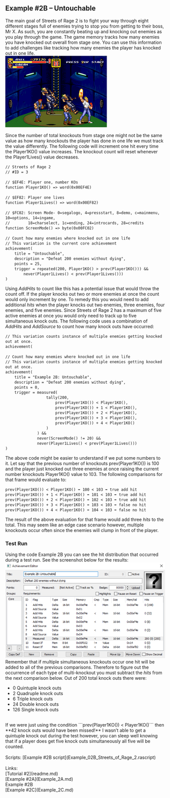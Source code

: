 ## Example #2B – Untouchable
The main goal of Streets of Rage 2 is to fight your way through eight different stages full of enemies trying to stop you from getting to their boss, Mr X. As such, you are constantly beating up and knocking out enemies as you play through the game.  The game memory tracks how many enemies you have knocked out overall from stage one.  You can use this information to add challenges like tracking how many enemies the player has knocked out in one life. <br>
![Screenshot of Axel knocking out multiple enemies](Axel_Uppercut.png)<br>
 
Since the number of total knockouts from stage one might not be the same value as how many knockouts the player has done in one life we must track the value differently. The following code will increment one hit every time the Player1KO() value increases.  The knockout count will reset whenever the Player1Lives() value decreases.
```
// Streets of Rage 2
// #ID = 3

// $EF4E: Player one, number KOs
function Player1KO() => word(0x00EF4E)

// $EF82: Player one lives
function Player1Lives() => word(0x00EF82)

// $FC02: Screen Mode- 0=segalogo, 4=pressstart, 8=demo, c=mainmenu, 10=options, 14=ingame, 
//        18=charselect, 1c=ending, 24=introcards, 28=credits
function ScreenMode() => byte(0x00FC02)

// Count how many enemies where knocked out in one life
// This variation is the current core achievement
achievement(
    title = "Untouchable",
    description = "Defeat 200 enemies without dying", 
    points = 25,
    trigger = repeated(200, Player1KO() > prev(Player1KO())) &&
        never(Player1Lives() < prev(Player1Lives()))
)
```
Using *AddHits* to count like this has a potential issue that would throw the count off.  If the player knocks out two or more enemies at once the count would only increment by one. To remedy this you would need to add additional *hits* when the player knocks out two enemies, three enemies, four enemies, and five enemies.  Since Streets of Rage 2 has a maximum of five active enemies at once you would only need to track up to five simultaneous knock outs. The following code uses a combination of *AddHits* and *AddSource* to count how many knock outs have occurred:
``` // Count how many enemies where knocked out in one life
// This variation counts instance of multiple enemies getting knocked out at once.
achievement(
    
// Count how many enemies where knocked out in one life
// This variation counts instance of multiple enemies getting knocked out at once.
achievement(
    title = "Example 2B: Untouchable", 
    description = "Defeat 200 enemies without dying",
    points = 0,
    trigger = measured(
                  tally(200, 
                      prev(Player1KO()) < Player1KO(),
                      prev(Player1KO()) + 1 < Player1KO(),
                      prev(Player1KO()) + 2 < Player1KO(),
                      prev(Player1KO()) + 3 < Player1KO(),
                      prev(Player1KO()) + 4 < Player1KO()
                  )
              ) &&
              never(ScreenMode() != 20) &&
              never(Player1Lives() < prev(Player1Lives()))
) 
```
The above code might be easier to understand if we put some numbers to it. Let say that the previous number of knockouts prev(Player1KO()) is 100 and the player just knocked out three enemies at once raising the current number knockouts Player1KO() value to 103.  The following comparisons for that frame would evaluate to:
```
prev(Player1KO()) < Player1KO() ➡ 100 < 103 ➡ true add hit
prev(Player1KO()) + 1 < Player1KO() ➡ 101 < 103 ➡ true add hit
prev(Player1KO()) + 2 < Player1KO() ➡ 102 < 103 ➡ true add hit
prev(Player1KO()) + 3 < Player1KO() ➡ 103 < 103 ➡ false no hit
prev(Player1KO()) + 4 < Player1KO() ➡ 104 < 103 ➡ false no hit
```
The result of the above evaluation for that frame would add three *hits* to the total. This may seem like an edge case scenario however, multiple knockouts occur often since the enemies will clump in front of the player. <br>
### Test Run
Using the code Example 2B you can see the hit distribution that occurred during a test run. See the screenshot below for the results:<br>
![Screenshot of hits counts for Example 2B](Untouchable_Hits.PNG)<br>
 Remember that if multiple simultaneous knockouts occur one hit will be added to all of the previous comparisons.  Therefore to figure out the occurrence of each type of multi-knockout you must subtract the *hits* from the next comparison below. Out of 200 total knock outs there were:
* 0 Quintuple knock outs
* 2 Quadruple knock outs
* 6 Triple knock outs
* 24 Double knock outs
* 126 Single knock outs
<br>  
If we were just using the condition ```prev(Player1KO()) < Player1KO()``` then **42 knock outs would have been missed!**  I wasn’t able to get a quintuple knock out during the test however, you can sleep well knowing that if a player does get five knock outs simultaneously all five will be counted.<br>
<br>
Scripts: [Example #2B script](Example_02B_Streets_of_Rage_2.rascript) <br>
<br>
Links: <br>
[Tutorial #2](readme.md) <br>
[Example #2A](Example_2A.md) <br>
Example #2B <br>
[Example #2C](Example_2C.md)